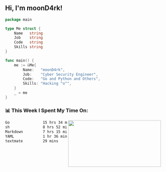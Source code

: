 <h2> Hi, I'm moonD4rk!</h2>

```go
package main

type Me struct {
	Name   string
	Job    string
	Code   string
	Skills string
}

func main() {
	me := &Me{
		Name:   "moonD4rk",
		Job:    "Cyber Security Engineer",
		Code:   "Go and Python and Others",
		Skills: "Hacking ^o^",
	}
	_ = me
}
```

<h3>📊 This Week I Spent My Time On:</h3>
<img align='right' src="https://github-readme-stats.vercel.app/api?username=moond4rk&show_icons=true&theme=radical", width="300" height="150">

<!--START_SECTION:waka-->

```txt
Go               15 hrs 34 mins  ███████████▒░░░░░░░░░░░░░   44.98 %
sh               8 hrs 52 mins   ██████▒░░░░░░░░░░░░░░░░░░   25.64 %
Markdown         7 hrs 15 mins   █████▒░░░░░░░░░░░░░░░░░░░   20.97 %
YAML             1 hr 36 mins    █░░░░░░░░░░░░░░░░░░░░░░░░   04.63 %
textmate         29 mins         ▒░░░░░░░░░░░░░░░░░░░░░░░░   01.43 %
```

<!--END_SECTION:waka-->

